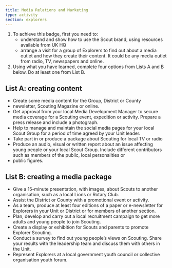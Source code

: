 ```yaml
---
title: Media Relations and Marketing
type: activity
section: explorers
---
```


1. To achieve this badge, first you need to:
	* understand and show how to use the Scout brand, using resources available from UK HQ
	* arrange a visit for a group of Explorers to find out about a media outlet and how they create their content. It could be any media outlet from radio, TV, newspapers and online.
2. Using what you have learned, complete four options from Lists A and B below. Do at least one from List B.

## List A: creating content

* Create some media content for the Group, District or County 
* newsletter, Scouting Magazine or online.
* Get approval from your local Media Development Manager to secure media coverage for a Scouting event, expedition or activity. Prepare a press release and include a photograph.
* Help to manage and maintain the social media pages for your local Scout Group for a period of time agreed by your Unit leader.
* Take part in or produce a package about Scouting for local TV or radio
* Produce an audio, visual or written report about an issue affecting young people or your local Scout Group. Include different contributors such as members of the public, local personalities or 
* public figures.

## List B: creating a media package

* Give a 15-minute presentation, with images, about Scouts to another organisation, such as a local Lions or Rotary Club.
* Assist the District or County with a promotional event or activity.
* As a team, produce at least four editions of a paper or e-newsletter for Explorers in your Unit or District or for members of another section.
* Plan, develop and carry out a local recruitment campaign to get more adults and young people to join Scouting.
* Create a display or exhibition for Scouts and parents to promote Explorer Scouting.
* Conduct a survey to find out young people’s views on Scouting. Share your results with the leadership team and discuss them with others in the Unit.
* Represent Explorers at a local government youth council or collective organisation youth forum.